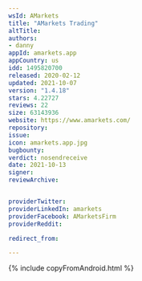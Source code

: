 ```yaml
---
wsId: AMarkets
title: "AMarkets Trading"
altTitle: 
authors:
- danny
appId: amarkets.app
appCountry: us
idd: 1495820700
released: 2020-02-12
updated: 2021-10-07
version: "1.4.18"
stars: 4.22727
reviews: 22
size: 63143936
website: https://www.amarkets.com/
repository: 
issue: 
icon: amarkets.app.jpg
bugbounty: 
verdict: nosendreceive
date: 2021-10-13
signer: 
reviewArchive:


providerTwitter: 
providerLinkedIn: amarkets
providerFacebook: AMarketsFirm
providerReddit: 

redirect_from:

---
```



{% include copyFromAndroid.html %}

